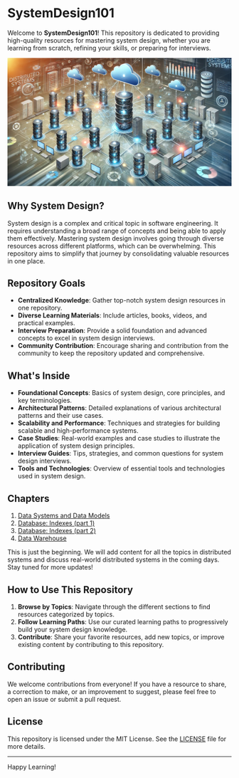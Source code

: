 # SystemDesign101

Welcome to **SystemDesign101**! This repository is dedicated to providing high-quality resources for mastering system design, whether you are learning from scratch, refining your skills, or preparing for interviews.

![Distributed Systems](images/home.jpg)

## Why System Design?

System design is a complex and critical topic in software engineering. It requires understanding a broad range of concepts and being able to apply them effectively. Mastering system design involves going through diverse resources across different platforms, which can be overwhelming. This repository aims to simplify that journey by consolidating valuable resources in one place.

## Repository Goals

- **Centralized Knowledge**: Gather top-notch system design resources in one repository.
- **Diverse Learning Materials**: Include articles, books, videos, and practical examples.
- **Interview Preparation**: Provide a solid foundation and advanced concepts to excel in system design interviews.
- **Community Contribution**: Encourage sharing and contribution from the community to keep the repository updated and comprehensive.

## What's Inside

- **Foundational Concepts**: Basics of system design, core principles, and key terminologies.
- **Architectural Patterns**: Detailed explanations of various architectural patterns and their use cases.
- **Scalability and Performance**: Techniques and strategies for building scalable and high-performance systems.
- **Case Studies**: Real-world examples and case studies to illustrate the application of system design principles.
- **Interview Guides**: Tips, strategies, and common questions for system design interviews.
- **Tools and Technologies**: Overview of essential tools and technologies used in system design.

## Chapters

1. [Data Systems and Data Models](https://deepdivedesigns.substack.com/p/data-systems-part1-data-models)
2. [Database: Indexes (part 1)](https://deepdivedesigns.substack.com/p/database-indexes-part-1)
3. [Database: Indexes (part 2)](https://deepdivedesigns.substack.com/p/database-indexes-part-2)
4. [Data Warehouse](https://deepdivedesigns.substack.com/p/database-oltp-vs-olap)

This is just the beginning. We will add content for all the topics in distributed systems and discuss real-world distributed systems in the coming days. Stay tuned for more updates!

## How to Use This Repository

1. **Browse by Topics**: Navigate through the different sections to find resources categorized by topics.
2. **Follow Learning Paths**: Use our curated learning paths to progressively build your system design knowledge.
3. **Contribute**: Share your favorite resources, add new topics, or improve existing content by contributing to this repository.

## Contributing

We welcome contributions from everyone! If you have a resource to share, a correction to make, or an improvement to suggest, please feel free to open an issue or submit a pull request.

## License

This repository is licensed under the MIT License. See the [LICENSE](LICENSE) file for more details.

---

Happy Learning!


